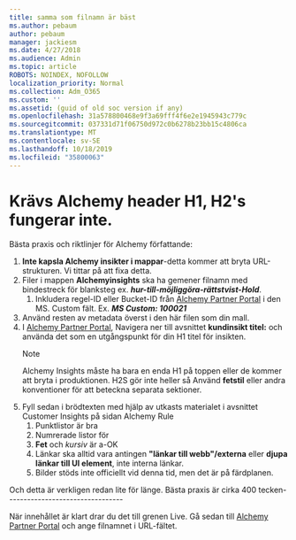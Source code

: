 ```yaml
---
title: samma som filnamn är bäst
ms.author: pebaum
author: pebaum
manager: jackiesm
ms.date: 4/27/2018
ms.audience: Admin
ms.topic: article
ROBOTS: NOINDEX, NOFOLLOW
localization_priority: Normal
ms.collection: Adm_O365
ms.custom: ''
ms.assetid: (guid of old soc version if any)
ms.openlocfilehash: 31a578800468e9f3a69fff4f6e2e1945943c779c
ms.sourcegitcommit: 037331d71f06750d972c0b6278b23bb15c4806ca
ms.translationtype: MT
ms.contentlocale: sv-SE
ms.lasthandoff: 10/18/2019
ms.locfileid: "35800063"
---
```

# <a name="required-alchemy-header-h1-h2s-dont-work"></a>Krävs Alchemy header H1, H2's fungerar inte.
Bästa praxis och riktlinjer för Alchemy författande:

1. **Inte kapsla Alchemy insikter i mappar**-detta kommer att bryta URL-strukturen. Vi tittar på att fixa detta.
1. Filer i mappen **Alchemyinsights** ska ha gemener filnamn med bindestreck för blanksteg ex. ***hur-till-möjliggöra-rättstvist-Hold***.
    1. Inkludera regel-ID eller Bucket-ID från [Alchemy Partner Portal](https://alchemyportal.azurewebsites.net) i den MS. Custom fält. Ex. ***MS Custom: 100021***
1. Använd resten av metadata överst i den här filen som din mall.
1. I [Alchemy Partner Portal](https://alchemyportal.azurewebsites.net), Navigera ner till avsnittet **kundinsikt titel:** och använda det som en utgångspunkt för din H1 titel för insikten. 
    > [!NOTE]
    > Alchemy Insights måste ha bara en enda H1 på toppen eller de kommer att bryta i produktionen. H2S gör inte heller så Använd **fetstil** eller andra konventioner för att beteckna separata sektioner.
1. Fyll sedan i brödtexten med hjälp av utkasts materialet i avsnittet Customer Insights på sidan Alchemy Rule
    1. Punktlistor är bra
    1. Numrerade listor för
    1. **Fet** och *kursiv* är a-OK
    1. Länkar ska alltid vara antingen **"länkar till webb"/externa** eller **djupa länkar till UI element**, inte interna länkar.
    1. Bilder stöds inte officiellt vid denna tid, men det är på färdplanen.

Och detta är verkligen redan lite för länge. Bästa praxis är cirka 400 tecken---------------------------------

När innehållet är klart drar du det till grenen Live. Gå sedan till [Alchemy Partner Portal](https://alchemyportal.azurewebsites.net) och ange filnamnet i URL-fältet. 